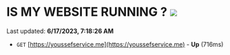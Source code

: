 # IS MY WEBSITE RUNNING ? [![](https://img.shields.io/static/v1?label=Sponsor&message=%E2%9D%A4&logo=GitHub&color=%23fe8e86)](https://github.com/sponsors/<username>)

Last updated: **6/17/2023, 7:18:26 AM**

- `GET` [https://youssefservice.me](https://youssefservice.me) - **Up** (716ms)
